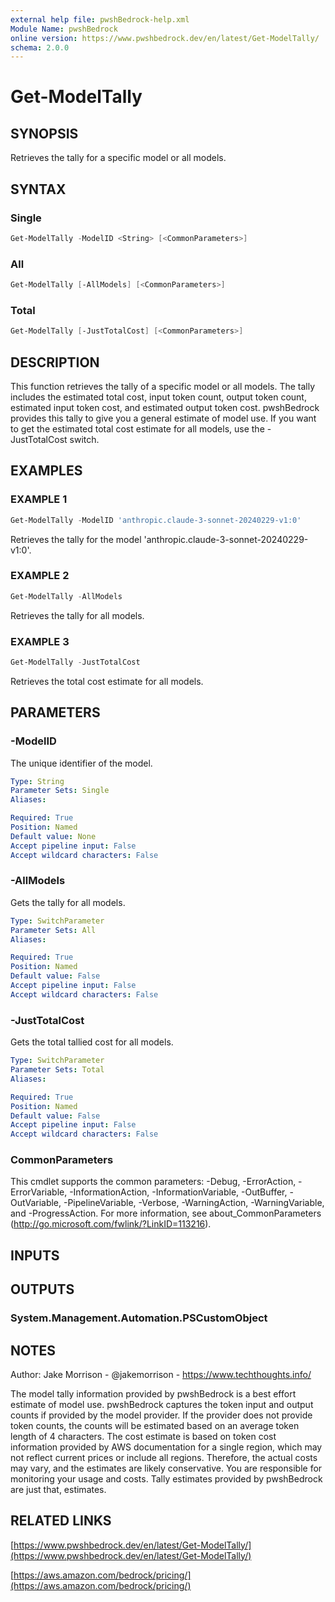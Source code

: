 ```yaml
---
external help file: pwshBedrock-help.xml
Module Name: pwshBedrock
online version: https://www.pwshbedrock.dev/en/latest/Get-ModelTally/
schema: 2.0.0
---
```


# Get-ModelTally

## SYNOPSIS

Retrieves the tally for a specific model or all models.

## SYNTAX

### Single

```powershell
Get-ModelTally -ModelID <String> [<CommonParameters>]
```

### All

```powershell
Get-ModelTally [-AllModels] [<CommonParameters>]
```

### Total

```powershell
Get-ModelTally [-JustTotalCost] [<CommonParameters>]
```

## DESCRIPTION

This function retrieves the tally of a specific model or all models.
The tally includes the estimated total cost, input token count,
output token count, estimated input token cost, and estimated output token cost.
pwshBedrock provides this tally to give you a general
estimate of model use.
If you want to get the estimated total cost estimate for all models, use the -JustTotalCost switch.

## EXAMPLES

### EXAMPLE 1

```powershell
Get-ModelTally -ModelID 'anthropic.claude-3-sonnet-20240229-v1:0'
```

Retrieves the tally for the model 'anthropic.claude-3-sonnet-20240229-v1:0'.

### EXAMPLE 2

```powershell
Get-ModelTally -AllModels
```

Retrieves the tally for all models.

### EXAMPLE 3

```powershell
Get-ModelTally -JustTotalCost
```

Retrieves the total cost estimate for all models.

## PARAMETERS

### -ModelID

The unique identifier of the model.

```yaml
Type: String
Parameter Sets: Single
Aliases:

Required: True
Position: Named
Default value: None
Accept pipeline input: False
Accept wildcard characters: False
```

### -AllModels

Gets the tally for all models.

```yaml
Type: SwitchParameter
Parameter Sets: All
Aliases:

Required: True
Position: Named
Default value: False
Accept pipeline input: False
Accept wildcard characters: False
```

### -JustTotalCost

Gets the total tallied cost for all models.

```yaml
Type: SwitchParameter
Parameter Sets: Total
Aliases:

Required: True
Position: Named
Default value: False
Accept pipeline input: False
Accept wildcard characters: False
```

### CommonParameters

This cmdlet supports the common parameters: -Debug, -ErrorAction, -ErrorVariable, -InformationAction, -InformationVariable, -OutBuffer, -OutVariable, -PipelineVariable, -Verbose, -WarningAction, -WarningVariable, and -ProgressAction. 
For more information, see about_CommonParameters (http://go.microsoft.com/fwlink/?LinkID=113216).

## INPUTS

## OUTPUTS

### System.Management.Automation.PSCustomObject

## NOTES

Author: Jake Morrison - @jakemorrison - https://www.techthoughts.info/

The model tally information provided by pwshBedrock is a best effort estimate of model use.
pwshBedrock captures the token input and output counts if provided by the model provider.
If the provider does not provide token counts,
the counts will be estimated based on an average token length of 4 characters.
The cost estimate is based on token cost information
provided by AWS documentation for a single region, which may not reflect current prices or include all regions.
Therefore, the actual costs may vary, and the estimates are likely conservative.
You are responsible for monitoring your usage and costs.
Tally estimates provided by pwshBedrock are just that, estimates.

## RELATED LINKS

[https://www.pwshbedrock.dev/en/latest/Get-ModelTally/](https://www.pwshbedrock.dev/en/latest/Get-ModelTally/)

[https://aws.amazon.com/bedrock/pricing/](https://aws.amazon.com/bedrock/pricing/)
